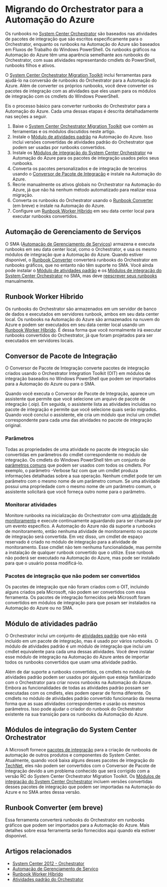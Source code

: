 <properties
   pageTitle="Migrando do Orchestrator para a Automação do Azure | Microsoft Azure"
   description="Descreve como migrar runbooks e pacotes de integração do System Center Orchestrator para a Automação do Azure."
   services="automation"
   documentationCenter=""
   authors="bwren"
   manager="stevenka"
   editor="tysonn" />
<tags
   ms.service="automation"
   ms.devlang="na"
   ms.topic="article"
   ms.tgt_pltfrm="na"
   ms.workload="infrastructure-services"
   ms.date="08/18/2015"
   ms.author="bwren" />


# Migrando do Orchestrator para a Automação do Azure

Os runbooks no [System Center Orchestrator](http://technet.microsoft.com/library/hh237242.aspx) são baseados nas atividades de pacotes de integração que são escritos especificamente para o Orchestrator, enquanto os runbooks na Automação do Azure são baseados em Fluxos de Trabalho do Windows PowerShell. Os runbooks gráficos na Automação do Azure têm uma aparência semelhante aos runbooks do Orchestrator, com suas atividades representando cmdlets do PowerShell, runbooks filhos e ativos.

O [System Center Orchestrator Migration Toolkit](http://www.microsoft.com/download/details.aspx?id=47323&WT.mc_id=rss_alldownloads_all) inclui ferramentas para ajudá-lo na conversão de runbooks do Orchestrator para a Automação do Azure. Além de converter os próprios runbooks, você deve converter os pacotes de integração com as atividades que eles usam para os módulos de integração com os cmdlets do Windows PowerShell.

Eis o processo básico para converter runbooks do Orchestrator para a Automação do Azure. Cada uma dessas etapas é descrita detalhadamente nas seções a seguir.

1.  Baixe o [System Center Orchestrator Migration Toolkit](http://www.microsoft.com/download/details.aspx?id=47323&WT.mc_id=rss_alldownloads_all) que contém as ferramentas e os módulos discutidos neste artigo.
2.  Instale o [Módulo de atividades padrão](#standard-activities-module) na Automação do Azure. Isso inclui versões convertidas de atividades padrão do Orchestrator que podem ser usadas por runbooks convertidos.
2.  Instale os [Módulos de integração do System Center Orchestrator](#system-center-orchestrator-integration-modules) na Automação do Azure para os pacotes de integração usados pelos seus runbooks.
3.  Converta os pacotes personalizados e de integração de terceiros usando o [Conversor de Pacote de Integração](#integration-pack-converter) e instale na Automação do Azure.
4.  Recrie manualmente os ativos globais no Orchestrator na Automação do Azure, já que não há nenhum método automatizado para realizar essa migração.
5.  Converta os runbooks do Orchestrator usando o [Runbook Converter](#runbook-converter-coming-soon) (em breve) e instale na Automação do Azure.
6.  Configure um [Runbook Worker Híbrido](#hybrid-runbook-worker) em seu data center local para executar runbooks convertidos.

## Automação de Gerenciamento de Serviços

O SMA ([Automação de Gerenciamento de Serviços](http://technet.microsoft.com/library/dn469260.aspx)) armazena e executa runbooks em seu data center local, como o Orchestrator, e usa os mesmo módulos de integração que a Automação do Azure. Quando estiver disponível, o [Runbook Converter](#runbook-converter-coming-soon) converterá runbooks do Orchestrator em runbooks gráficos, que no entanto não têm suporte no SMA. Você ainda pode instalar o [Módulo de atividades padrão](#standard-activities-module) e os [Módulos de integração do System Center Orchestrator](#system-center-orchestrator-integration-modules) no SMA, mas deve [reescrever seus runbooks](http://technet.microsoft.com/library/dn469262.aspx) manualmente.

## Runbook Worker Híbrido

Os runbooks do Orchestrator são armazenados em um servidor de banco de dados e executados em servidores runbook, ambos em seu data center local. Os runbooks na Automação do Azure são armazenados na nuvem do Azure e podem ser executados em seu data center local usando um [Runbook Worker Híbrido](automation-hybrid-runbook-worker.md). É dessa forma que você normalmente irá executar runbooks convertidos do Orchestrator, já que foram projetados para ser executados em servidores locais.

## Conversor de Pacote de Integração

O Conversor de Pacote de Integração converte pacotes de integração criados usando o Orchestrator Integration Toolkit (OIT) em módulos de integração baseados no Windows PowerShell que podem ser importados para a Automação do Azure ou para o SMA.

Quando você executa o Conversor de Pacote de Integração, aparece um assistente que permite que você selecione um arquivo de pacote de integração (.oip). Em seguida, o assistente lista as atividades incluídas no pacote de integração e permite que você selecione quais serão migrados. Quando você conclui o assistente, ele cria um módulo que inclui um cmdlet correspondente para cada uma das atividades no pacote de integração original.


### Parâmetros

Todas as propriedades de uma atividade no pacote de integração são convertidas em parâmetros do cmdlet correspondente no módulo de integração. Os cmdlets do Windows PowerShell têm um conjunto de [parâmetros comuns](http://technet.microsoft.com/library/hh847884.aspx) que podem ser usados com todos os cmdlets. Por exemplo, o parâmetro -Verbose faz com que um cmdlet produza informações detalhadas sobre a sua operação. Nenhum cmdlet pode ter um parâmetro com o mesmo nome de um parâmetro comum. Se uma atividade possui uma propriedade com o mesmo nome de um parâmetro comum, o assistente solicitará que você forneça outro nome para o parâmetro.

### Monitorar atividades

Monitore runbooks na inicialização do Orchestrator com uma [atividade de monitoramento](http://technet.microsoft.com/library/hh403827.aspx) e execute continuamente aguardando para ser chamada por um evento específico. A Automação do Azure não dá suporte a runbooks de monitoramento, então nenhuma atividade de monitoramento no pacote de integração será convertida. Em vez disso, um cmdlet de espaço reservado é criado no módulo de integração para a atividade de monitoramento. Esse cmdlet não tem nenhuma funcionalidade, mas permite a instalação de qualquer runbook convertido que o utilize. Esse runbook não poderá ser executado na Automação do Azure, mas pode ser instalado para que o usuário possa modificá-lo.

### Pacotes de integração que não podem ser convertidos

Os pacotes de integração que não foram criados com o OIT, incluindo alguns criados pela Microsoft, não podem ser convertidos com essa ferramenta. Os pacotes de integração fornecidos pela Microsoft foram convertidos em módulos de integração para que posam ser instalados na Automação do Azure ou no SMA.


## Módulo de atividades padrão

O Orchestrator inclui um conjunto de [atividades padrão](http://technet.microsoft.com/library/hh403832.aspx) que não está incluído em um pacote de integração, mas é usado por vários runbooks. O módulo de atividades padrão é um módulo de integração que inclui um cmdlet equivalente para cada uma dessas atividades. Você deve instalar esse módulo de integração na Automação do Azure antes de importar todos os runbooks convertidos que usam uma atividade padrão.

Além de dar suporte a runbooks convertidos, os cmdlets no módulo de atividades padrão podem ser usados por alguém que esteja familiarizado com o Orchestrator para criar novos runbooks na Automação do Azure. Embora as funcionalidades de todas as atividades padrão possam ser executadas com os cmdlets, eles podem operar de forma diferente. Os cmdlets no módulo de atividades padrão convertido funcionarão da mesma forma que as suas atividades correspondentes e usarão os mesmos parâmetros. Isso pode ajudar o criador do runbook do Orchestrator existente na sua transição para os runbooks da Automação do Azure.

## Módulos de integração do System Center Orchestrator
A Microsoft fornece [pacotes de integração](http://technet.microsoft.com/library/hh295851.aspx) para a criação de runbooks de automação de outros produtos e componentes do System Center. Atualmente, quando você baixa alguns desses pacotes de integração do [TechNet](http://www.microsoft.com/download/details.aspx?id=39622), eles não podem ser convertidos com o Conversor de Pacote de Integração devido a um problema conhecido que será corrigido com a versão RC do System Center Orchestrator Migration Toolkit. Os [Módulos de integração do System Center Orchestrator](http://www.microsoft.com/download/details.aspx?id=47324&WT.mc_id=rss_alldownloads_all) incluem versões convertidas desses pacotes de integração que podem ser importadas na Automação do Azure e no SMA antes dessa versão.

## Runbook Converter (em breve)

Essa ferramenta converterá runbooks do Orchestrator em runbooks gráficos que podem ser importados para a Automação do Azure. Mais detalhes sobre essa ferramenta serão fornecidos aqui quando ela estiver disponível.

## Artigos relacionados

- [System Center 2012 - Orchestrator](http://technet.microsoft.com/library/hh237242.aspx)
- [Automação de Gerenciamento de Serviço](https://technet.microsoft.com/library/dn469260.aspx)
- [Runbook Worker Híbrido](automation-hybrid-runbook-worker.md)
- [Atividades padrão do Orchestrator](http://technet.microsoft.com/library/hh403832.aspx)
 

<!---HONumber=August15_HO8-->
